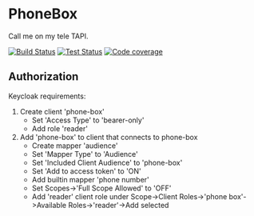 # PhoneBox
Call me on my tele TAPI.

[![Build Status](https://img.shields.io/azure-devops/build/serviceware/phonebox/4/main)](https://dev.azure.com/serviceware/PhoneBox/_build/latest?definitionId=4&branchName=main) [![Test Status](https://img.shields.io/azure-devops/tests/serviceware/phonebox/4/main)](https://dev.azure.com/serviceware/PhoneBox/_build/latest?definitionId=4&branchName=main) [![Code coverage](https://img.shields.io/azure-devops/coverage/serviceware/phonebox/4/main)](https://dev.azure.com/serviceware/PhoneBox/_build/latest?definitionId=4&branchName=main)

## Authorization
Keycloak requirements:
1. Create client 'phone-box'
   - Set 'Access Type' to 'bearer-only'
   - Add role 'reader'
2. Add 'phone-box' to client that connects to phone-box
   - Create mapper 'audience'
   - Set 'Mapper Type' to 'Audience'
   - Set 'Included Client Audience' to 'phone-box'
   - Set 'Add to access token' to 'ON'
   - Add builtin mapper 'phone number'
   - Set Scopes->'Full Scope Allowed' to 'OFF'
   - Add 'reader' client role under Scope->Client Roles->'phone box'->Available Roles->'reader'->Add selected